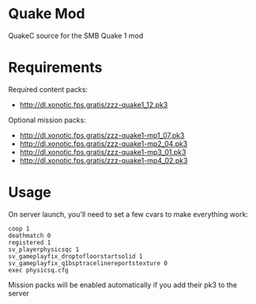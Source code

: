 Quake Mod
=========

QuakeC source for the SMB Quake 1 mod


Requirements
============
 
Required content packs:
 - http://dl.xonotic.fps.gratis/zzz-quake1_12.pk3

Optional mission packs:
 - http://dl.xonotic.fps.gratis/zzz-quake1-mp1_07.pk3
 - http://dl.xonotic.fps.gratis/zzz-quake1-mp2_04.pk3
 - http://dl.xonotic.fps.gratis/zzz-quake1-mp3_01.pk3
 - http://dl.xonotic.fps.gratis/zzz-quake1-mp4_02.pk3


Usage
=====

On server launch, you'll need to set a few cvars to make everything work:

`coop 1`  
`deathmatch 0`  
`registered 1`  
`sv_playerphysicsqc 1`  
`sv_gameplayfix_droptofloorstartsolid 1`  
`sv_gameplayfix_q1bsptracelinereportstexture 0`  
`exec physicsq.cfg`  


Mission packs will be enabled automatically if you add their pk3 to the server
